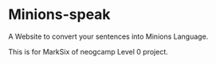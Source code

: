 # Minions-speak
A Website to convert your sentences into Minions Language.

This is for MarkSix of neogcamp Level 0 project.
